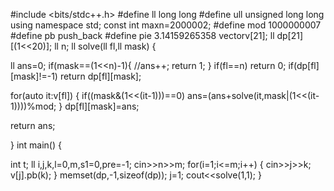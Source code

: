 #include <bits/stdc++.h>
#define ll  long long
#define ull unsigned long long  
using namespace std;
const int maxn=2000002;
#define mod 1000000007
#define pb  push_back
#define pie 3.14159265358
vector<int>v[21];
ll dp[21][(1<<20)];
ll n;
ll solve(ll fl,ll mask)
{

  ll ans=0;
  if(mask==(1<<n)-1){
   //ans++;
    return 1;
  }
  if(fl==n)
    return 0;
  if(dp[fl][mask]!=-1)
    return dp[fl][mask];
 
 for(auto it:v[fl])
 {
  if((mask&(1<<(it-1)))==0)
  ans=(ans+solve(it,mask|(1<<(it-1))))%mod;
 }
  dp[fl][mask]=ans;

  return ans;
 
}
int main()
{
 
 int t;
 ll i,j,k,l=0,m,s1=0,pre=-1;
 cin>>n>>m;
  for(i=1;i<=m;i++)
  {
    cin>>j>>k;
    v[j].pb(k);
  }
  memset(dp,-1,sizeof(dp));
  j=1;
  cout<<solve(1,1);
}